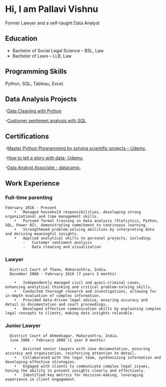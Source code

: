 # Hi, I am Pallavi Vishnu 
Former Lawyer and a self-taught Data Analyst

## Education
* Bachelor of Social Legal Science – BSL, Law
* Bachelor of Laws – LLB, Law

## Programming Skills
Python, SQL, Tableau, Excel.

## Data Analysis Projects
-[Data Cleaning with Python](https://github.com/pallavi-vishnu/Uncleaned_data)

-[Customer sentiment analysis with SQL](https://github.com/pallavi-vishnu/CustomerSentimentData)

## Certifications
-[Master Python Programming by solving scientific projects – Udemy.](https://www.udemy.com/certificate/UC-1caeb9b5-e7cb-404d-9a2d-7d425805395b)

-[How to tell a story with data- Udemy.](https://www.udemy.com/certificate/UC-3c2c5486-74e1-45a5-bb9f-9321ed9a6264)

-[Data Analyst Associate - datacamp.](https://www.datacamp.com/certificate/DAA0015982561345)

## Work Experience
### Full-time parenting
    February 2016 - Present
        •	Managed household responsibilities, developing strong organizational and time management skills.  
        •	Pursued formal training in data analysis (Statistics, Python, SQL, Power BI), demonstrating commitment to continuous learning.  
        •	Strengthened problem-solving abilities by interpreting data and deriving meaningful insights.
        •	Applied analytical skills to personal projects, including:
            -	Customer sentiment analysis  
            -	Data cleaning and visualization  

   
### Lawyer
      District Court of Thane, Maharashtra, India.
      December 2008 - February 2016 (7 years 3 months)
    
        •	Independently managed civil and quasi-criminal cases, enhancing analytical thinking and critical problem-solving skills.  
        •	Conducted thorough research and investigations, allowing for in-depth evaluation of complex information.  
        •	Provided data-driven legal advice, ensuring accuracy and detail in documentation and court proceedings.  
        •	Developed effective communication skills by explaining complex legal concepts to clients, making data insights relatable.

### Junior Lawyer
      District Court of Ahmednagar, Maharashtra, India.
      June 2006 - February 2008 (1 year 9 months)
      
        •	Assisted senior lawyers with case documentation, ensuring accuracy and organization, reinforcing attention to detail.  
        •	Collaborated with the legal team, synthesizing information and developing effective strategies.  
        •	Engaged with clients to communicate complex legal issues, honing the ability to present insights clearly and effectively.  
        •	Identified key metrics for decision-making, leveraging experience in client engagement.
        

